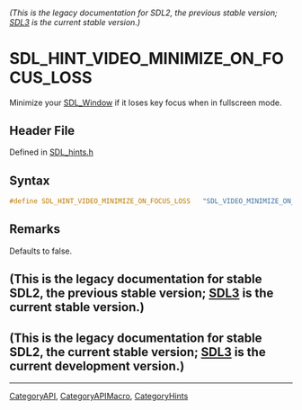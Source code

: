 ###### (This is the legacy documentation for SDL2, the previous stable version; [SDL3](https://wiki.libsdl.org/SDL3/) is the current stable version.)
# SDL_HINT_VIDEO_MINIMIZE_ON_FOCUS_LOSS

Minimize your [SDL_Window](SDL_Window) if it loses key focus when in fullscreen mode.

## Header File

Defined in [SDL_hints.h](https://github.com/libsdl-org/SDL/blob/SDL2/include/SDL_hints.h)

## Syntax

```c
#define SDL_HINT_VIDEO_MINIMIZE_ON_FOCUS_LOSS   "SDL_VIDEO_MINIMIZE_ON_FOCUS_LOSS"
```

## Remarks

Defaults to false.

## (This is the legacy documentation for stable SDL2, the previous stable version; [SDL3](https://wiki.libsdl.org/SDL3/) is the current stable version.)



## (This is the legacy documentation for stable SDL2, the current stable version; [SDL3](https://wiki.libsdl.org/SDL3/) is the current development version.)



----
[CategoryAPI](CategoryAPI), [CategoryAPIMacro](CategoryAPIMacro), [CategoryHints](CategoryHints)

